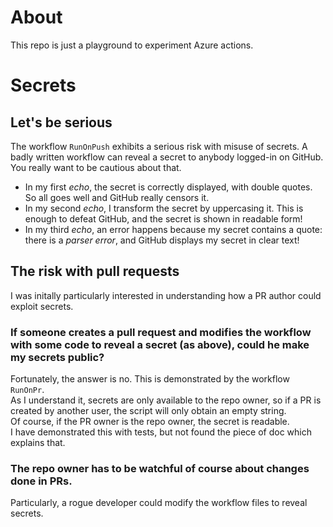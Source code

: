# About
This repo is just a playground to experiment Azure actions.

# Secrets
## Let's be serious
The workflow `RunOnPush` exhibits a serious risk with misuse of secrets. A badly written workflow can reveal a secret to anybody logged-in on GitHub. You really want to be cautious about that.

- In my first _echo_, the secret is correctly displayed, with double quotes. So all goes well and GitHub really censors it.  
- In my second _echo_, I transform the secret by uppercasing it. This is enough to defeat GitHub, and the secret is shown in readable form!
- In my third _echo_, an error happens because my secret contains a quote: there is a _parser error_, and GitHub displays my secret in clear text!

## The risk with pull requests
I was initally particularly interested in understanding how a PR author could exploit secrets.

### If someone creates a pull request and modifies the workflow with some code to reveal a secret (as above), could he make my secrets public?
Fortunately, the answer is no. This is demonstrated by the workflow `RunOnPr`.  
As I understand it, secrets are only available to the repo owner, so if a PR is created by another user, the script will only obtain an empty string.  
Of course, if the PR owner is the repo owner, the secret is readable.  
I have demonstrated this with tests, but not found the piece of doc which explains that.

### The repo owner has to be watchful of course about changes done in PRs.
Particularly, a rogue developer could modify the workflow files to reveal secrets.
